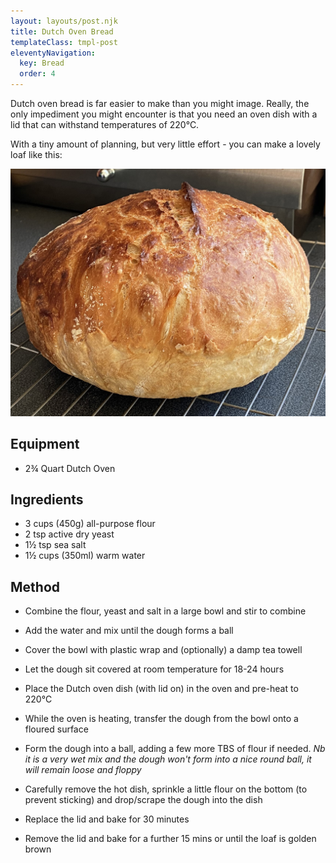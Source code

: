 ```yaml
---
layout: layouts/post.njk
title: Dutch Oven Bread
templateClass: tmpl-post
eleventyNavigation:
  key: Bread
  order: 4
---
```


Dutch oven bread is far easier to make than you might image. Really, the only impediment you might encounter is that you need an oven dish with a lid that can withstand temperatures of 220°C.

With a tiny amount of planning, but very little effort - you can make a lovely loaf like this:

![A most excellent fresh loaf of bread!](/img/bread.jpg "Dutch Oven Bread")

## Equipment
- 2¾ Quart Dutch Oven

## Ingredients
- 3 cups (450g) all-purpose flour
- 2 tsp active dry yeast
- 1½ tsp sea salt
- 1½ cups (350ml) warm water

## Method
- Combine the flour, yeast and salt in a large bowl and stir to combine
- Add the water and mix until the dough forms a ball
- Cover the bowl with plastic wrap and (optionally) a damp tea towell
- Let the dough sit covered at room temperature for 18-24 hours

- Place the Dutch oven dish (with lid on) in the oven and pre-heat to 220°C
- While the oven is heating, transfer the dough from the bowl onto a floured surface
- Form the dough into a ball, adding a few more TBS of flour if needed. *Nb it is a very wet mix and the dough won't form into a nice round ball, it will remain loose and floppy*
- Carefully remove the hot dish, sprinkle a little flour on the bottom (to prevent sticking) and drop/scrape the dough into the dish
- Replace the lid and bake for 30 minutes
- Remove the lid and bake for a further 15 mins or until the loaf is golden brown